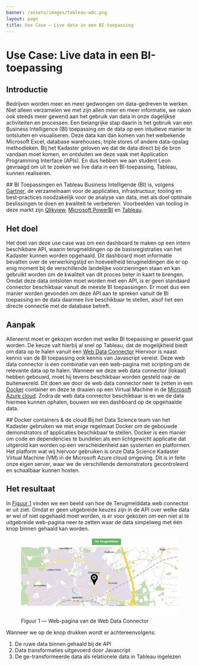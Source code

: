 ```yaml
---
banner: /assets/images/tableau-wdc.png
layout: page
title: Use Case ― Live data in een BI-toepassing
---
```

# Use Case: Live data in een BI-toepassing

## Introductie
Bedrijven worden meer en meer gedwongen om data-gedreven te werken. Niet alleen verzamelen we met zijn allen meer en meer informatie, we raken ook steeds meer gewend aan het gebruik van data in onze 
dagelijkse activiteiten en processen. Een belangrijke stap daarin is het gebruik van een Business Intelligence (BI) toepassing om de data op een intuitieve manier te ontsluiten en visualiseren. 
Deze data kan dan komen van het welbekende Microsoft Excel, database warehouses, triple stores of andere data-opslag methodieken. Bij het Kadaster geloven we dat de data direct bij de bron vandaan moet komen, 
en ontsluiten we deze vaak met Application Programming Interface (APIs). En dus hebben we aan student Leon gevraagd om uit te zoeken we live data in een BI-toepassing, Tableau, kunnen realiseren.

<div class="textbox" markdown="1">
## BI Toepassingen en Tableau
Business Intelligende (BI) is, volgens <a href="https://www.gartner.com/it-glossary/business-intelligence-bi/">Gartner</a>, de verzamelnaam voor de applicaties, infrastructuur, tooling en best-practices noodzakelijk voor de analyse van data, met als doel optimale beslissingen te doen en kwaliteit te verbeteren.
Voorbeelden van tooling in deze markt zijn <a href="https://www.qlik.com/us">Qlikview</a>, <a href="https://powerbi.microsoft.com/en-us/">Microsoft PowerBI</a> en <a href="https://www.tableau.com/">Tableau</a>. 
</div>


## Het doel
Het doel van deze use case was om een dashboard te maken op een intern beschikbare API, waarin terugmeldingen op de basisregistraties van het Kadaster kunnen worden opgehaald. Dit dashboard moet informatie bevatten
over de verwerkingstijd en hoeveelheid terugmeldingen die er op enig moment bij de verschillende landelijke voorzieningen staan en kan gebruikt worden om de kwaliteit van dit proces beter in kaart te brengen. 
Omdat deze data ontsloten moet worden met een API, is er geen standaard connector beschikbaar vanuit de meeste BI toepassingen. Er moet dus een manier worden gevonden om deze API aan te spreken vanuit de BI toepassing en de data 
daarmee live beschikbaar te stellen, alsof het een directe connectie met de database betreft.

## Aanpak
Allereerst moet er gekozen worden met welke BI toepassing er gewerkt gaat worden. De keuze valt hierbij al snel op Tableau, dat de mogelijkheid biedt om data op te halen vanuit een <a href="https://help.tableau.com/current/pro/desktop/en-gb/examples_web_data_connector.htm">Web Data Connector</a>
Hiervoor is naast kennis van de BI toepassing ook kennis van Javascript vereist. Deze web data connector is een combinatie van een web-pagina met scripting om de relevante data op te halen. 
Wanneer we deze web data connector (lokaal) hebben gebouwd, moet hij tevens beschikbaar worden gesteld naar de buitenwereld. Dit doen we door de web data connector neer te zetten in een <a href="https://www.docker.com/">Docker</a> container en deze te draaien op 
een Virtual Machine in de <a href = "https://azure.microsoft.com/en-us/">Microsoft Azure cloud</a>. Zodra de web data connector beschikbaar is en we de data hiermee kunnen ophalen, bouwen we een dashboard op de opgehaalde data. 

<div class="textbox" markdown="1">
## Docker containers & de cloud
Bij het Data Science team van het Kadaster gebruiken we met enige regelmaat Docker om de gebouwde demonstrators of applicaties beschikbaar te stellen. Docker is een manier om code en dependencies te bundelen als een 
lichtgewicht applicatie dat uitgerold kan worden op een verscheidenheid aan systemen en platformen. Het platform wat wij hiervoor gebruiken is onze Data Science Kadaster Virtual Machine (VM) in de Microsoft Azure cloud omgeving.
Dit is in feite onze eigen server, waar we de verschillende demonstrators gecontroleerd en schaalbaar kunnen hosten. 
</div>

## Het resultaat
In [Figuur 1](#figuur-1) vinden we een beeld van hoe de Terugmelddata web connector er uit ziet. Omdat er geen uitgebreide keuzes zijn in de API over welke data er wel of niet opgehaald moet worden, is er 
voor gekozen om een niet al te uitgebreide web-pagina neer te zetten waar de data simpelweg met één knop binnen gehaald kan worden. 
<figure id="figuur-1">
  <a href="/assets/images/leon-wdc.png">
    <img src="/assets/images/leon-wdc.png">
  </a>
  <figcaption>
    Figuur 1 ― Web-pagina van de Web Data Connector
  </figcaption>
</figure>

Wanneer we op de knop drukken wordt er achtereenvolgens:
<ol>
  <li> De ruwe data binnen gehaald bij de API </li>
  <li> Data transformaties uitgevoerd door Javascript </li>  
  <li> De ge-transformeerde data als relationele data in Tableau ingelezen </li>
</ol>


